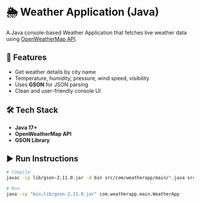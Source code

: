 # 🌦️ Weather Application (Java)

A Java console-based Weather Application that fetches live weather data using [OpenWeatherMap API](https://openweathermap.org/api).

## 🚀 Features
- Get weather details by city name  
- Temperature, humidity, pressure, wind speed, visibility  
- Uses **GSON** for JSON parsing  
- Clean and user-friendly console UI  

## 🛠️ Tech Stack
- **Java 17+**
- **OpenWeatherMap API**
- **GSON Library**

## ▶️ Run Instructions
```bash
# Compile
javac -cp lib/gson-2.11.0.jar -d bin src/com/weatherapp/main/*.java src/com/weatherapp/service/*.java src/com/weatherapp/model/*.java

# Run
java -cp "bin;lib/gson-2.11.0.jar" com.weatherapp.main.WeatherApp
